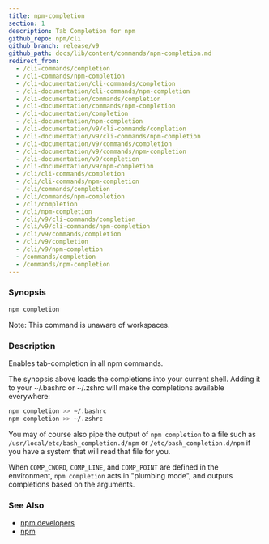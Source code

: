 ```yaml
---
title: npm-completion
section: 1
description: Tab Completion for npm
github_repo: npm/cli
github_branch: release/v9
github_path: docs/lib/content/commands/npm-completion.md
redirect_from:
  - /cli-commands/completion
  - /cli-commands/npm-completion
  - /cli-documentation/cli-commands/completion
  - /cli-documentation/cli-commands/npm-completion
  - /cli-documentation/commands/completion
  - /cli-documentation/commands/npm-completion
  - /cli-documentation/completion
  - /cli-documentation/npm-completion
  - /cli-documentation/v9/cli-commands/completion
  - /cli-documentation/v9/cli-commands/npm-completion
  - /cli-documentation/v9/commands/completion
  - /cli-documentation/v9/commands/npm-completion
  - /cli-documentation/v9/completion
  - /cli-documentation/v9/npm-completion
  - /cli/cli-commands/completion
  - /cli/cli-commands/npm-completion
  - /cli/commands/completion
  - /cli/commands/npm-completion
  - /cli/completion
  - /cli/npm-completion
  - /cli/v9/cli-commands/completion
  - /cli/v9/cli-commands/npm-completion
  - /cli/v9/commands/completion
  - /cli/v9/completion
  - /cli/v9/npm-completion
  - /commands/completion
  - /commands/npm-completion
---
```


### Synopsis

```bash
npm completion
```

Note: This command is unaware of workspaces.

### Description

Enables tab-completion in all npm commands.

The synopsis above
loads the completions into your current shell.  Adding it to
your ~/.bashrc or ~/.zshrc will make the completions available
everywhere:

```bash
npm completion >> ~/.bashrc
npm completion >> ~/.zshrc
```

You may of course also pipe the output of `npm completion` to a file
such as `/usr/local/etc/bash_completion.d/npm` or 
`/etc/bash_completion.d/npm` if you have a system that will read 
that file for you.

When `COMP_CWORD`, `COMP_LINE`, and `COMP_POINT` are defined in the
environment, `npm completion` acts in "plumbing mode", and outputs
completions based on the arguments.

### See Also

* [npm developers](/cli/v9/using-npm/developers)
* [npm](/cli/v9/commands/npm)

